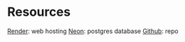 # Resources

[Render](https://dashboard.render.com/web/srv-cik3ji6nqql0l1vi6ei0): web hosting
[Neon](https://console.neon.tech/app/projects/bold-heart-979505/tables): postgres database
[Github](https://github.com/cassieroan/moviespotter): repo